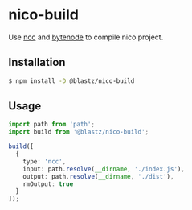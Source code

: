# nico-build

Use [ncc]() and [bytenode]() to compile nico project.

## Installation

```bash
$ npm install -D @blastz/nico-build
```

## Usage

```ts
import path from 'path';
import build from '@blastz/nico-build';

build([
  {
    type: 'ncc',
    input: path.resolve(__dirname, './index.js'),
    output: path.resolve(__dirname, './dist'),
    rmOutput: true
  }
]);
```
